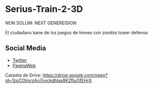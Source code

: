 # Serius-Train-2-3D


NON SOLUM: NEXT GENEREISION


El ciudadano kane de los juegos de trenes con zombis tower defense

## Social Media
- [Twitter](https://twitter.com/SeriousGamesStd)
- [PaginaWeb](https://seriousgamesstudio.github.io/Serious_Train_2_3D/)

Carpeta de Drive: https://drive.google.com/open?id=1zpCOlmrzAo7ovckdhlas8K2fIuOfEHrX
